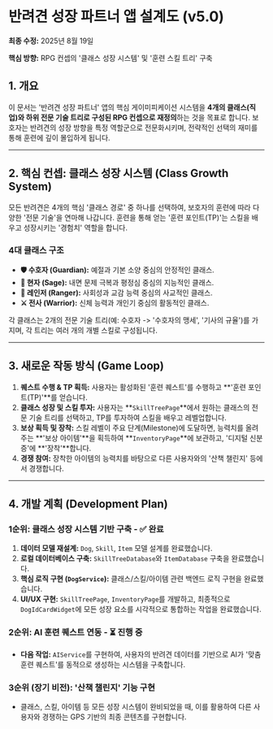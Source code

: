 # 반려견 성장 파트너 앱 설계도 (v5.0)

**최종 수정:** 2025년 8월 19일

**핵심 방향:** RPG 컨셉의 '클래스 성장 시스템' 및 '훈련 스킬 트리' 구축

## 1. 개요

이 문서는 '반려견 성장 파트너' 앱의 핵심 게이미피케이션 시스템을 **4개의 클래스(직업)와 하위 전문 기술 트리로 구성된 RPG 컨셉으로 재정의**하는 것을 목표로 합니다. 보호자는 반려견의 성장 방향을 특정 역할군으로 전문화시키며, 전략적인 선택의 재미를 통해 훈련에 깊이 몰입하게 됩니다.

---

## 2. 핵심 컨셉: 클래스 성장 시스템 (Class Growth System)

모든 반려견은 4개의 핵심 '클래스 경로' 중 하나를 선택하여, 보호자의 훈련에 따라 다양한 '전문 기술'을 연마해 나갑니다. 훈련을 통해 얻는 '훈련 포인트(TP)'는 스킬을 배우고 성장시키는 '경험치' 역할을 합니다.

### 4대 클래스 구조

-   **🛡️ 수호자 (Guardian):** 예절과 기본 소양 중심의 안정적인 클래스.
-   **🔮 현자 (Sage):** 내면 문제 극복과 평정심 중심의 지능적인 클래스.
-   **🏹 레인저 (Ranger):** 사회성과 교감 능력 중심의 사교적인 클래스.
-   **⚔️ 전사 (Warrior):** 신체 능력과 개인기 중심의 활동적인 클래스.

각 클래스는 2개의 전문 기술 트리(예: 수호자 -> '수호자의 맹세', '기사의 규율')를 가지며, 각 트리는 여러 개의 개별 스킬로 구성됩니다.

---

## 3. 새로운 작동 방식 (Game Loop)

1.  **퀘스트 수행 & TP 획득:** 사용자는 활성화된 '훈련 퀘스트'를 수행하고 **'훈련 포인트(TP)'**를 얻습니다.
2.  **클래스 성장 및 스킬 투자:** 사용자는 **`SkillTreePage`**에서 원하는 클래스의 전문 기술 트리를 선택하고, TP를 투자하여 스킬을 배우고 레벨업합니다.
3.  **보상 획득 및 장착:** 스킬 레벨이 주요 단계(Milestone)에 도달하면, 능력치를 올려주는 **'보상 아이템'**을 획득하여 **`InventoryPage`**에 보관하고, '디지털 신분증'에 **'장착'**합니다.
4.  **경쟁 참여:** 장착한 아이템의 능력치를 바탕으로 다른 사용자와의 '산책 챌린지' 등에서 경쟁합니다.

---

## 4. 개발 계획 (Development Plan)

### 1순위: 클래스 성장 시스템 기반 구축 - ✅ 완료

1.  **데이터 모델 재설계:** `Dog`, `Skill`, `Item` 모델 설계를 완료했습니다.
2.  **로컬 데이터베이스 구축:** `SkillTreeDatabase`와 `ItemDatabase` 구축을 완료했습니다.
3.  **핵심 로직 구현 (`DogService`):** 클래스/스킬/아이템 관련 백엔드 로직 구현을 완료했습니다.
4.  **UI/UX 구현:** `SkillTreePage`, `InventoryPage`를 개발하고, 최종적으로 `DogIdCardWidget`에 모든 성장 요소를 시각적으로 통합하는 작업을 완료했습니다.

### 2순위: AI 훈련 퀘스트 연동 - ⏳ 진행 중

-   **다음 작업:** `AIService`를 구현하여, 사용자의 반려견 데이터를 기반으로 AI가 '맞춤 훈련 퀘스트'를 동적으로 생성하는 시스템을 구축합니다.

### 3순위 (장기 비전): '산책 챌린지' 기능 구현

-   클래스, 스킬, 아이템 등 모든 성장 시스템이 완비되었을 때, 이를 활용하여 다른 사용자와 경쟁하는 GPS 기반의 최종 콘텐츠를 구현합니다.
